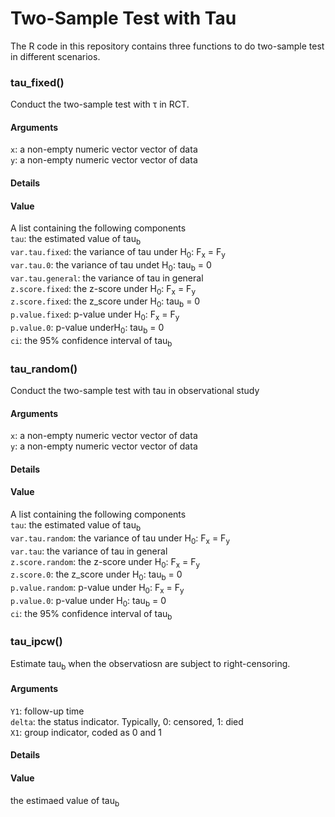 # Two-Sample Test with Tau

The R code in this repository contains three functions to do two-sample test in different scenarios. 

### tau_fixed()
Conduct the two-sample test with &tau; in RCT. <br>

#### Arguments
`x`: a non-empty numeric vector vector of data <br>
`y`: a non-empty numeric vector vector of data <br>

#### Details

#### Value
A list containing the following components <br>
`tau`: the estimated value of tau<sub>b</sub> <br>
`var.tau.fixed`: the variance of tau under H<sub>0</sub>: F<sub>x</sub> = F<sub>y</sub> <br>
`var.tau.0`: the variance of tau undet H<sub>0</sub>: tau<sub>b</sub> = 0 <br>
`var.tau.general`: the variance of tau in general <br>
`z.score.fixed`: the z-score under H<sub>0</sub>: F<sub>x</sub> = F<sub>y</sub> <br>
`z.score.fixed`: the z_score under H<sub>0</sub>: tau<sub>b</sub> = 0 <br>
`p.value.fixed`: p-value under H<sub>0</sub>: F<sub>x</sub> = F<sub>y</sub> <br>
`p.value.0`: p-value underH<sub>0</sub>: tau<sub>b</sub> = 0 <br>
`ci`: the 95% confidence interval of tau<sub>b</sub> <br>

### tau_random()
Conduct the two-sample test with tau in observational study <br>

#### Arguments
`x`: a non-empty numeric vector vector of data <br>
`y`: a non-empty numeric vector vector of data <br>

#### Details

#### Value
A list containing the following components <br>
`tau`: the estimated value of tau<sub>b</sub> <br>
`var.tau.random`: the variance of tau under H<sub>0</sub>: F<sub>x</sub> = F<sub>y</sub> <br>
`var.tau`: the variance of tau in general <br>
`z.score.random`: the z-score under H<sub>0</sub>: F<sub>x</sub> = F<sub>y</sub> <br>
`z.score.0`: the z_score under H<sub>0</sub>: tau<sub>b</sub> = 0 <br>
`p.value.random`: p-value under H<sub>0</sub>: F<sub>x</sub> = F<sub>y</sub> <br>
`p.value.0`: p-value under H<sub>0</sub>: tau<sub>b</sub> = 0 <br>
`ci`: the 95% confidence interval of tau<sub>b</sub> <br>

### tau_ipcw()
Estimate tau<sub>b</sub> when the observatiosn are subject to right-censoring. <br>

#### Arguments
`Y1`: follow-up time <br>
`delta`: the status indicator. Typically, 0: censored, 1: died <br>
`X1`: group indicator, coded as 0 and 1 <br>

#### Details

#### Value
the estimaed value of tau<sub>b</sub> <br>
